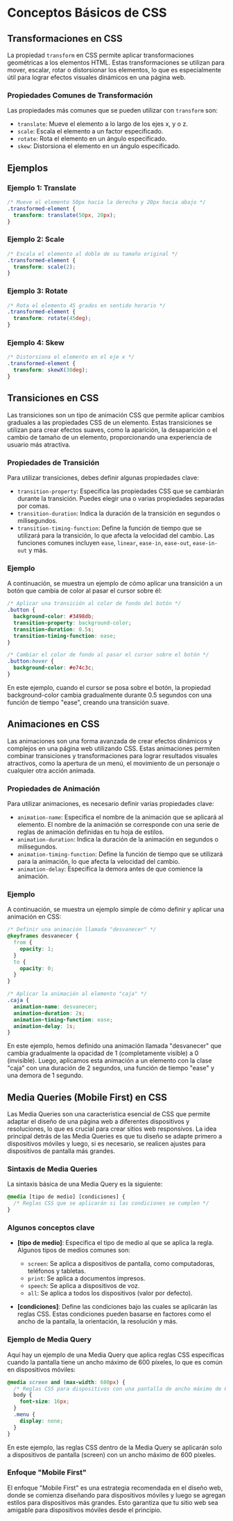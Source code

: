 # Conceptos Básicos de CSS

## Transformaciones en CSS

La propiedad `transform` en CSS permite aplicar transformaciones geométricas a los elementos HTML. Estas transformaciones se utilizan para mover, escalar, rotar o distorsionar los elementos, lo que es especialmente útil para lograr efectos visuales dinámicos en una página web.

### Propiedades Comunes de Transformación

Las propiedades más comunes que se pueden utilizar con `transform` son:

- `translate`: Mueve el elemento a lo largo de los ejes x, y o z.
- `scale`: Escala el elemento a un factor especificado.
- `rotate`: Rota el elemento en un ángulo especificado.
- `skew`: Distorsiona el elemento en un ángulo especificado.

## Ejemplos

### Ejemplo 1: Translate

```css
/* Mueve el elemento 50px hacia la derecha y 20px hacia abajo */
.transformed-element {
  transform: translate(50px, 20px);
}
```

### Ejemplo 2: Scale

```css
/* Escala el elemento al doble de su tamaño original */
.transformed-element {
  transform: scale(2);
}
```

### Ejemplo 3: Rotate

```css
/* Rota el elemento 45 grados en sentido horario */
.transformed-element {
  transform: rotate(45deg);
}
```

### Ejemplo 4: Skew

```css
/* Distorsiona el elemento en el eje x */
.transformed-element {
  transform: skewX(30deg);
}
```

## Transiciones en CSS

Las transiciones son un tipo de animación CSS que permite aplicar cambios graduales a las propiedades CSS de un elemento. Estas transiciones se utilizan para crear efectos suaves, como la aparición, la desaparición o el cambio de tamaño de un elemento, proporcionando una experiencia de usuario más atractiva.

### Propiedades de Transición

Para utilizar transiciones, debes definir algunas propiedades clave:

- `transition-property`: Especifica las propiedades CSS que se cambiarán durante la transición. Puedes elegir una o varias propiedades separadas por comas.
- `transition-duration`: Indica la duración de la transición en segundos o milisegundos.
- `transition-timing-function`: Define la función de tiempo que se utilizará para la transición, lo que afecta la velocidad del cambio. Las funciones comunes incluyen `ease`, `linear`, `ease-in`, `ease-out`, `ease-in-out` y más.

### Ejemplo

A continuación, se muestra un ejemplo de cómo aplicar una transición a un botón que cambia de color al pasar el cursor sobre él:

```css
/* Aplicar una transición al color de fondo del botón */
.button {
  background-color: #3498db;
  transition-property: background-color;
  transition-duration: 0.5s;
  transition-timing-function: ease;
}

/* Cambiar el color de fondo al pasar el cursor sobre el botón */
.button:hover {
  background-color: #e74c3c;
}
```

En este ejemplo, cuando el cursor se posa sobre el botón, la propiedad background-color cambia gradualmente durante 0.5 segundos con una función de tiempo "ease", creando una transición suave.

## Animaciones en CSS

Las animaciones son una forma avanzada de crear efectos dinámicos y complejos en una página web utilizando CSS. Estas animaciones permiten combinar transiciones y transformaciones para lograr resultados visuales atractivos, como la apertura de un menú, el movimiento de un personaje o cualquier otra acción animada.

### Propiedades de Animación

Para utilizar animaciones, es necesario definir varias propiedades clave:

- `animation-name`: Especifica el nombre de la animación que se aplicará al elemento. El nombre de la animación se corresponde con una serie de reglas de animación definidas en tu hoja de estilos.
- `animation-duration`: Indica la duración de la animación en segundos o milisegundos.
- `animation-timing-function`: Define la función de tiempo que se utilizará para la animación, lo que afecta la velocidad del cambio.
- `animation-delay`: Especifica la demora antes de que comience la animación.

### Ejemplo

A continuación, se muestra un ejemplo simple de cómo definir y aplicar una animación en CSS:

```css
/* Definir una animación llamada "desvanecer" */
@keyframes desvanecer {
  from {
    opacity: 1;
  }
  to {
    opacity: 0;
  }
}

/* Aplicar la animación al elemento "caja" */
.caja {
  animation-name: desvanecer;
  animation-duration: 2s;
  animation-timing-function: ease;
  animation-delay: 1s;
}
```

En este ejemplo, hemos definido una animación llamada "desvanecer" que cambia gradualmente la opacidad de 1 (completamente visible) a 0 (invisible). Luego, aplicamos esta animación a un elemento con la clase "caja" con una duración de 2 segundos, una función de tiempo "ease" y una demora de 1 segundo.

## Media Queries (Mobile First) en CSS

Las Media Queries son una característica esencial de CSS que permite adaptar el diseño de una página web a diferentes dispositivos y resoluciones, lo que es crucial para crear sitios web responsivos. La idea principal detrás de las Media Queries es que tu diseño se adapte primero a dispositivos móviles y luego, si es necesario, se realicen ajustes para dispositivos de pantalla más grandes.

### Sintaxis de Media Queries

La sintaxis básica de una Media Query es la siguiente:

```css
@media [tipo de medio] [condiciones] {
  /* Reglas CSS que se aplicarán si las condiciones se cumplen */
}
```

### Algunos conceptos clave

- **[tipo de medio]**: Especifica el tipo de medio al que se aplica la regla. Algunos tipos de medios comunes son:

  - `screen`: Se aplica a dispositivos de pantalla, como computadoras, teléfonos y tabletas.
  - `print`: Se aplica a documentos impresos.
  - `speech`: Se aplica a dispositivos de voz.
  - `all`: Se aplica a todos los dispositivos (valor por defecto).

- **[condiciones]**: Define las condiciones bajo las cuales se aplicarán las reglas CSS. Estas condiciones pueden basarse en factores como el ancho de la pantalla, la orientación, la resolución y más.

### Ejemplo de Media Query

Aquí hay un ejemplo de una Media Query que aplica reglas CSS específicas cuando la pantalla tiene un ancho máximo de 600 píxeles, lo que es común en dispositivos móviles:

```css
@media screen and (max-width: 600px) {
  /* Reglas CSS para dispositivos con una pantalla de ancho máximo de 600px */
  body {
    font-size: 16px;
  }
  .menu {
    display: none;
  }
}
```

En este ejemplo, las reglas CSS dentro de la Media Query se aplicarán solo a dispositivos de pantalla (screen) con un ancho máximo de 600 píxeles.

### Enfoque "Mobile First"

El enfoque "Mobile First" es una estrategia recomendada en el diseño web, donde se comienza diseñando para dispositivos móviles y luego se agregan estilos para dispositivos más grandes. Esto garantiza que tu sitio web sea amigable para dispositivos móviles desde el principio.